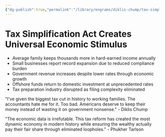 ```yaml
---
{"dg-publish":true,"permalink":"/library/engrams/diklis-chump/tax-simplification-act-creates-universal-economic-stimulus/","tags":["DC/Blue-States","DC/AS1"]}
---
```


# Tax Simplification Act Creates Universal Economic Stimulus

- Average family keeps thousands more in hard-earned income annually
- Small businesses report record expansion due to reduced compliance burden
- Government revenue increases despite lower rates through economic growth
- Offshore funds return to domestic investment at unprecedented rates
- Tax preparation industry disrupted as filing complexity eliminated

"I've given the biggest tax cut in history to working families. The accountants hate me for it. Too bad. Americans deserve to keep their money instead of wasting it on government nonsense." - Diklis Chump

"The economic data is irrefutable. This tax reform has created the most dynamic economy in modern history while ensuring the wealthy actually pay their fair share through eliminated loopholes." - Phukher Tarlson
